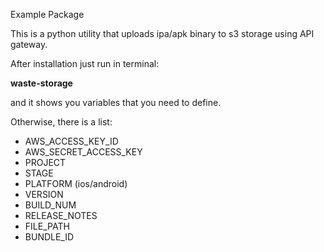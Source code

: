 Example Package

This is a python utility that uploads ipa/apk binary to s3 storage using API gateway.

After installation just run in terminal:

**waste-storage**

and it shows you variables that you need to define.

Otherwise, there is a list:

- AWS_ACCESS_KEY_ID
- AWS_SECRET_ACCESS_KEY
- PROJECT
- STAGE
- PLATFORM (ios/android)
- VERSION
- BUILD_NUM
- RELEASE_NOTES
- FILE_PATH
- BUNDLE_ID
